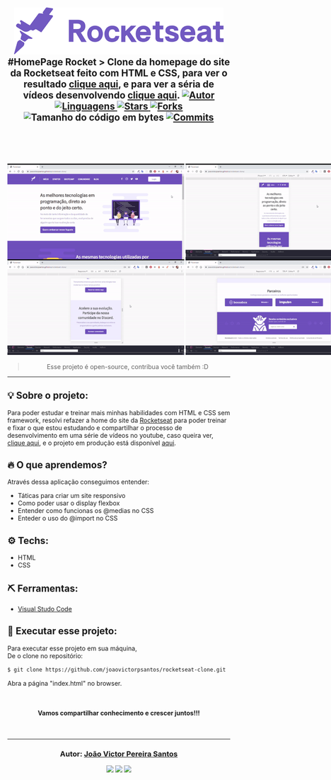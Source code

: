 <h2 align="center">

<img src="images/rocketseat_logo.png">
#HomePage Rocket
> Clone da homepage do site da Rocketseat feito com HTML e CSS, para ver o resultado <a href="https://joaovictorpsantos.github.io/rocketseat-clone/">clique aqui</a>, e para ver a séria de vídeos desenvolvendo <a href="https://www.youtube.com/playlist?list=PLLSLbEdBpdAu126QAOzpr8QSuoAP90JFe">clique aqui</a>.

<a href="https://github.com/joaovictorpsantos">
<img alt="Autor" src="https://img.shields.io/badge/autor-JoãoVictorPereiraSantos-7159c1?style=flat-square">
</a>

<a href="#">
<img alt="Linguagens" src="https://img.shields.io/github/languages/count/joaovictorpsantos/rocketseat-clone?color=7159c1&style=flat-square">
</a>

<a href="https://github.com/joaovictorpsantos/rocketseat-clone/stargazers">
<img alt="Stars" src="https://img.shields.io/github/stars/joaovictorpsantos/rocketseat-clone?color=7159c1&style=flat-square">
</a>

<a href="https://github.com/joaovictorpsantos/rocketseat-clone/network/members">
<img alt="Forks" src="https://img.shields.io/github/forks/joaovictorpsantos/rocketseat-clone?color=7159c1&style=flat-square">
</a>

<img alt="Tamanho do código em bytes" src="https://img.shields.io/github/languages/code-size/joaovictorpsantos/rocketseat-clone?color=7159c1&style=flat-square">

<a href="https://github.com/joaovictorpsantos/rocketseat-clone/commits/master">
<img alt="Commits" src="https://img.shields.io/github/last-commit/joaovictorpsantos/rocketseat-clone?color=7159c1&style=flat-square">
</a>

<br/><br/>

<div style="display:flex">
<img src="gifs/overview.gif" width="400px">
<img src="gifs/responsive_example.gif" style="margin-left:3px"  width="400px">
</div>
<div style="display:flex">
<img src="gifs/expandindo.gif" width="400px">
<img src="gifs/diminuindo.gif" style="margin-left:3px" width="400px">
</div>
</h2>

<blockquote align="center">
  Esse projeto é open-source, contribua você também :D
</blockquote>

<hr/>

## 💡 Sobre o projeto:

Para poder estudar e treinar mais minhas habilidades com HTML e CSS sem framework, resolvi refazer a home do site da <a href="">Rocketseat</a> para poder treinar e fixar o que estou estudando e compartilhar o processo de desenvolvimento em uma série de vídeos no youtube, caso queira ver, <a href="https://www.youtube.com/playlist?list=PLLSLbEdBpdAu126QAOzpr8QSuoAP90JFe">clique aqui</a>, e o projeto em produção está disponível <a href="https://joaovictorpsantos.github.io/rocketseat-clone/">aqui</a>.

## 🔥 O que aprendemos?

Através dessa aplicação conseguimos entender:

- Táticas para criar um site responsivo
- Como poder usar o display flexbox
- Entender como funcionas os @medias no CSS
- Enteder o uso do @import no CSS

## ⚙️ Techs:

- HTML
- CSS

## ⛏ Ferramentas:

- [Visual Studo Code](https://code.visualstudio.com/download)

## 🏁 Executar esse projeto:

Para executar esse projeto em sua máquina,  
De o clone no repositório:

```bash
$ git clone https://github.com/joaovictorpsantos/rocketseat-clone.git
```

Abra a página "index.html" no browser.

<br/>

<h4 align="center">
  Vamos compartilhar conhecimento e crescer juntos!!!
</h4>

<br/>

---

<h3 align="center">
Autor: <a alt="João Victor Pereira Santos" href="https://github.com/joaovictorpsantos">João Victor Pereira Santos</a>
</h3>

<p align="center">

  <a alt="João Victor Pereira Santos Linkedin" href="https://www.linkedin.com/in/joao-victor-pereira-santos//">
    <img src="https://img.shields.io/badge/LinkedIn-Jo%C3%A3o%20Victor%20Pereira%20Santos-blue?logo=linkedin"/></a>
  <a alt="João Victor Pereira Santos GitHub" href="https://github.com/joaovictorpsantos">
  <img src="https://img.shields.io/badge/GitHub-joaovictorpsantos-lightgrey?logo=github"/></a>
 <a alt="João Victor Pereira Santos Twitter" href="https://twitter.com/_joaovictorps">
  <img src="https://img.shields.io/badge/Twitter-__joaovictorps-blue?logo=twitter"/></a>

</p>
